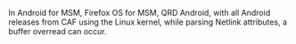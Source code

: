 In Android for MSM, Firefox OS for MSM, QRD Android, with all Android releases from CAF using the Linux kernel, while parsing Netlink attributes, a buffer overread can occur.